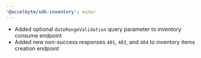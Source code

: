 ```yaml
---
'@accelbyte/sdk-inventory': minor
---
```


- Added optional `dateRangeValidation` query parameter to inventory consume endpoint
- Added new non-success responses `401`, `403`, and `404` to inventory items creation endpoint